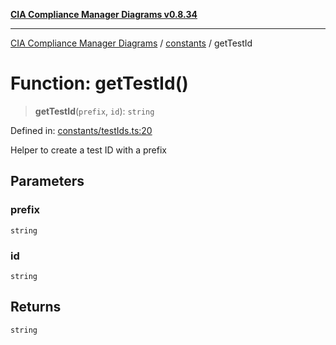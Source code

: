 [**CIA Compliance Manager Diagrams v0.8.34**](../../README.md)

***

[CIA Compliance Manager Diagrams](../../modules.md) / [constants](../README.md) / getTestId

# Function: getTestId()

> **getTestId**(`prefix`, `id`): `string`

Defined in: [constants/testIds.ts:20](https://github.com/Hack23/cia-compliance-manager/blob/a33140701dae02a85d2f0d957645dda4d2c4da41/src/constants/testIds.ts#L20)

Helper to create a test ID with a prefix

## Parameters

### prefix

`string`

### id

`string`

## Returns

`string`
